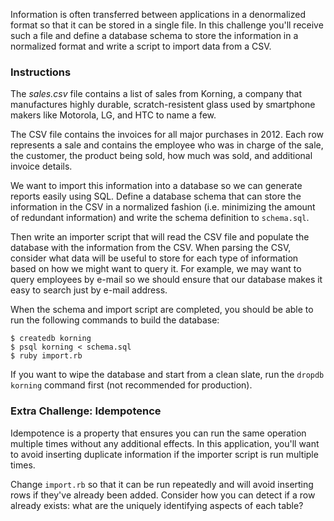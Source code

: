 Information is often transferred between applications in a denormalized format so that it can be stored in a single file. In this challenge you'll receive such a file and define a database schema to store the information in a normalized format and write a script to import data from a CSV.

### Instructions

The *sales.csv* file contains a list of sales from Korning, a company that manufactures highly durable, scratch-resistent glass used by smartphone makers like Motorola, LG, and HTC to name a few.

The CSV file contains the invoices for all major purchases in 2012. Each row represents a sale and contains the employee who was in charge of the sale, the customer, the product being sold, how much was sold, and additional invoice details.

We want to import this information into a database so we can generate reports easily using SQL. Define a database schema that can store the information in the CSV in a normalized fashion (i.e. minimizing the amount of redundant information) and write the schema definition to `schema.sql`.

Then write an importer script that will read the CSV file and populate the database with the information from the CSV. When parsing the CSV, consider what data will be useful to store for each type of information based on how we might want to query it. For example, we may want to query employees by e-mail so we should ensure that our database makes it easy to search just by e-mail address.

When the schema and import script are completed, you should be able to run the following commands to build the database:

```no-highlight
$ createdb korning
$ psql korning < schema.sql
$ ruby import.rb
```

If you want to wipe the database and start from a clean slate, run the `dropdb korning` command first (not recommended for production).

### Extra Challenge: Idempotence

Idempotence is a property that ensures you can run the same operation multiple times without any additional effects. In this application, you'll want to avoid inserting duplicate information if the importer script is run multiple times.

Change `import.rb` so that it can be run repeatedly and will avoid inserting rows if they've already been added. Consider how you can detect if a row already exists: what are the uniquely identifying aspects of each table?
